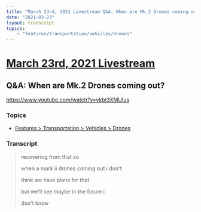 ```yaml
---
title: "March 23rd, 2021 Livestream Q&A: When are Mk.2 Drones coming out?"
date: "2021-03-23"
layout: transcript
topics:
    - "features/transportation/vehicles/drones"
---
```

# [March 23rd, 2021 Livestream](../2021-03-23.md)
## Q&A: When are Mk.2 Drones coming out?
https://www.youtube.com/watch?v=ykbt3XMUIus

### Topics
* [Features > Transportation > Vehicles > Drones](../topics/features/transportation/vehicles/drones.md)

### Transcript

> recovering from that so
>
> when a mark ii drones coming out i don't
>
> think we have plans for that
>
> but we'll see maybe in the future i
>
> don't know
